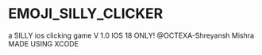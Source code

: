 # EMOJI_SILLY_CLICKER
a SILLY ios clicking game 
V 1.0 
IOS 18 ONLY! 
@OCTEXA-Shreyansh Mishra
MADE USING XCODE
